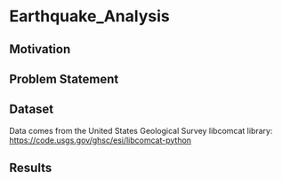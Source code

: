# Earthquake_Analysis

## Motivation

## Problem Statement

## Dataset
Data comes from the United States Geological Survey libcomcat library: https://code.usgs.gov/ghsc/esi/libcomcat-python

## Results
